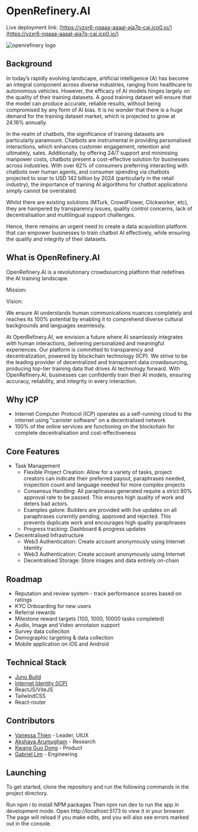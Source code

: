 # OpenRefinery.AI

Live deployment link: [https://vzxr6-nqaaa-aaaal-aja7q-cai.icp0.io/](https://vzxr6-nqaaa-aaaal-aja7q-cai.icp0.io/)

![openrefinery logo](https://vzxr6-nqaaa-aaaal-aja7q-cai.icp0.io/images/logoLong.png)

## Background

In today’s rapidly evolving landscape, artificial intelligence (A) has become an integral component across diverse industries, ranging from healthcare to autonomous vehicles. However, the efficacy of AI models hinges largely on the quality of their training datasets. A good training dataset will ensure that the model can produce accurate, reliable results, without being compromised by any form of AI bias. It is no wonder that there is a huge demand for the training dataset market, which is projected to grow at 24.16% annually. 

In the realm of chatbots, the significance of training datasets are particularly paramount. Chatbots are instrumental in providing personalised interactions, which enhances customer engagement, retention and ultimately, sales. Additionally, by offering 24/7 support and minimising manpower costs, chatbots present a cost-effective solution for businesses across industries. With over 62% of consumers preferring interacting with chatbots over human agents, and consumer spending via chatbots projected to soar to USD 142 billion by 2024 (particularly in the retail industry), the importance of training AI algorithms for chatbot applications simply cannot be overstated. 

Whilst there are existing solutions (MTurk, CrowdFlower, Clickworker, etc), they are hampered by transparency issues, quality control concerns, lack of decentralisation and multilingual support challenges. 

Hence, there remains an urgent need to create a data acquisition platform that can empower businesses to train chatbot AI effectively, while ensuring the quality and integrity of their datasets. 

## What is OpenRefinery.AI

OpenRefinery.AI is a revolutionary crowdsourcing platform that redefines the AI training landscape. 

Mission:

Vision:

We ensure AI understands human communications nuances completely and reaches its 100% potential by enabling it to comprehend diverse cultural backgrounds and languages seamlessly. 

At OpenRefinery.AI, we envision a future where AI seamlessly integrates with human interactions, delivering personalized and meaningful experiences. Our platform is committed to transparency and decentralization, powered by blockchain technology (ICP). We strive to be the leading provider of decentralized and transparent data crowdsourcing, producing top-tier training data that drives AI technology forward. With OpenRefinery.AI, businesses can confidently train their AI models, ensuring accuracy, reliability, and integrity in every interaction.

## Why ICP
- Internet Computer Protocol (ICP) operates as a self-running cloud to the internet using "canister software" on a decentralised network
- 100% of the online services are functioning on the blockchain for complete decentralisation and cost-effectiveness

## Core Features
- Task Management
  - Flexible Project Creation: Allow for a variety of tasks, project creators can indicate their preferred payout, paraphrases needed, inspection count and language needed for more complex projects
  - Consensus Handling: All paraphrases generated require a strict 80% approval rate to be passed. This ensures high quality of work and deters bad actors.
  - Examples galore: Builders are provided with live updates on all paraphrases curerntly pending, approved and rejected. This prevents duplicate work and encourages high quality paraphrases
  - Progress tracking: Dashboard & progress updates
- Decentralised Infrastructure
  -  Web3 Authentication: Create account anonymously using Internet Identity
  -  Web3 Authentication: Create account anonymously using Internet
  -  Decentralised Storage: Store images and data entirely on-chain

## Roadmap
- Reputation and review system - track performance scores based on ratings
- KYC Onboarding for new users 
- Referral rewards
- Milestone reward targets (100, 1000, 10000 tasks completed)
- Audio, Image and Video annotaion support
- Survey data colleciton
- Demographic targeting & data collection
- Mobile application on iOS and Android

## Technical Stack
- [Juno Build](https://juno.build/)
- [Internet Identity (ICP)](https://internetcomputer.org/docs/current/references/ii-spec/)
- ReactJS/ViteJS
- TailwindCSS
- React-router

## Contributors
- [Vanessa Thien](https://www.linkedin.com/in/vanessathien/) - Leader, UIUX
- [Akshaya Arumugham](https://www.linkedin.com/in/akshaya-arumugham/) - Research
- [Kwang Guo Dong](https://www.linkedin.com/in/guo-dong-kwang/) - Product
- [Gabriel Lim](https://www.linkedin.com/in/limjjgabriel/) - Engineering

## Launching

To get started, clone the repository and run the following commands in the project directory.

Run npm i to install NPM packages
Then npm run dev to run the app in development mode. Open http://localhost:5173 to view it in your browser. The page will reload if you make edits, and you will also see errors marked out in the console.


